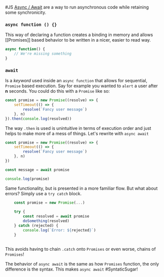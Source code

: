 #JS 
[Async / Await](https://developer.mozilla.org/en-US/docs/Web/JavaScript/Reference/Statements/async_function) are a way to run asynchronous code while retaining some synchronicity. 

### `async function () {}`
This way of declaring a function creates a binding in memory and allows [[Promises]] based behavior to be written in a nicer, easier to read way.

```js
async function() {
	// We're missing something
}
```

### `await`
Is a *keyword* used inside an `async function` that allows for sequential, `Promise` based execution. Say for example you wanted to `alert` a user after **n** seconds. You could do this with a `Promise` like so:

```js
const promise = new Promise((resolve) => {
	setTimeout(() => {
		resolve(`Fancy user message`)
	}, n)
}).then(console.log(resolved))

```

The way `.then` is used is unintuitive in terms of execution order and just helps to make more of a mess of things. Let's rewrite with `async await`

```js
const promise = new Promise((resolve) => {
	setTimeout(() => {
		resolve(`Fancy user message`)
	}, n)
})

const message = await promise

console.log(promise)
```

Same functionality, but is presented in a more familiar flow. But what about errors? Simply use a `try catch` block.

```js
	const promise = new Promise(...)
	
	try {
		const resolved = await promise
		doSomething(resolved)
	} catch (rejected) {
		console.log(`Error: ${rejected}`)
	}
	
```

This avoids having to chain `.catch` onto `Promises` or even worse, chains of `Promises`!

The behavior of `async await` is the same as how `Promises` function, the only difference is the syntax. This makes `async await` #SyntaticSugar!
